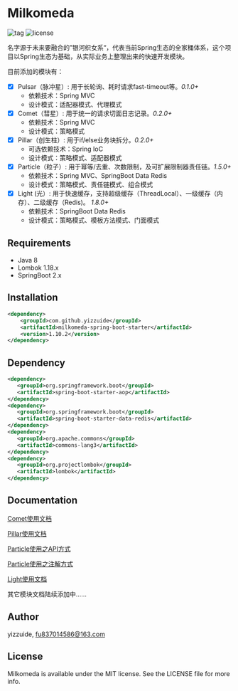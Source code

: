 # Milkomeda
![tag](https://img.shields.io/github/tag/yizzuide/Milkomeda.svg) ![license](https://img.shields.io/github/license/yizzuide/Milkomeda.svg)

名字源于未来要融合的”银河织女系“，代表当前Spring生态的全家桶体系，这个项目以Spring生态为基础，从实际业务上整理出来的快速开发模块。

目前添加的模块有：
- [x] Pulsar（脉冲星）: 用于长轮询、耗时请求fast-timeout等。*0.1.0+*
    * 依赖技术：Spring MVC
    * 设计模式：适配器模式、代理模式
- [x] Comet（彗星）:  用于统一的请求切面日志记录。*0.2.0+*
    * 依赖技术：Spring MVC
    * 设计模式：策略模式
- [x] Pillar（创生柱）: 用于if/else业务块拆分。*0.2.0+*
    * 可选依赖技术：Spring IoC
    * 设计模式：策略模式、适配器模式
- [x] Particle（粒子）: 用于幂等/去重、次数限制，及可扩展限制器责任链。*1.5.0+*
    * 依赖技术：Spring MVC、SpringBoot Data Redis
    * 设计模式：策略模式、责任链模式、组合模式
- [x] Light (光）: 用于快速缓存，支持超级缓存（ThreadLocal）、一级缓存（内存）、二级缓存（Redis)。 *1.8.0+*
    * 依赖技术：SpringBoot Data Redis
    * 设计模式：策略模式、模板方法模式、门面模式

## Requirements
* Java 8
* Lombok 1.18.x
* SpringBoot 2.x

## Installation
```xml
<dependency>
    <groupId>com.github.yizzuide</groupId>
    <artifactId>milkomeda-spring-boot-starter</artifactId>
    <version>1.10.2</version>
</dependency>
```

## Dependency
```xml
<dependency>
   <groupId>org.springframework.boot</groupId>
   <artifactId>spring-boot-starter-aop</artifactId>
</dependency>
<dependency>
   <groupId>org.springframework.boot</groupId>
   <artifactId>spring-boot-starter-data-redis</artifactId>
</dependency>
<dependency>
   <groupId>org.apache.commons</groupId>
   <artifactId>commons-lang3</artifactId>
</dependency>
<dependency>
   <groupId>org.projectlombok</groupId>
   <artifactId>lombok</artifactId>
</dependency>
```

## Documentation
[Comet使用文档](https://github.com/yizzuide/Milkomeda/wiki/Comet%E6%A8%A1%E5%9D%97%E4%BD%BF%E7%94%A8)

[Pillar使用文档](https://github.com/yizzuide/Milkomeda/wiki/Pillar%E6%A8%A1%E5%9D%97%E4%BD%BF%E7%94%A8)

[Particle使用之API方式](https://github.com/yizzuide/Milkomeda/wiki/Particle%E6%A8%A1%E5%9D%97%E4%BD%BF%E7%94%A8%E4%B9%8BAPI%E6%96%B9%E5%BC%8F)

[Particle使用之注解方式](https://github.com/yizzuide/Milkomeda/wiki/Particle%E6%A8%A1%E5%9D%97%E4%BD%BF%E7%94%A8%E4%B9%8B%E6%B3%A8%E8%A7%A3%E6%96%B9%E5%BC%8F)

[Light使用文档](https://github.com/yizzuide/Milkomeda/wiki/Light%E6%A8%A1%E5%9D%97%E4%BD%BF%E7%94%A8)

其它模块文档陆续添加中……

## Author
yizzuide, fu837014586@163.com

## License
Milkomeda is available under the MIT license. See the LICENSE file for more info.

